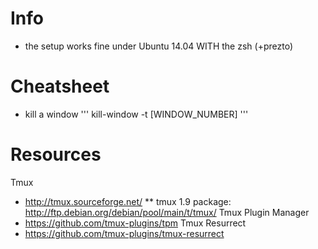 Info
====

* the setup works fine under Ubuntu 14.04 WITH the zsh (+prezto)

Cheatsheet
==========

* kill a window 
'''
kill-window -t [WINDOW_NUMBER]
'''

Resources
=========

Tmux
* http://tmux.sourceforge.net/
** tmux 1.9 package: http://ftp.debian.org/debian/pool/main/t/tmux/
Tmux Plugin Manager
* https://github.com/tmux-plugins/tpm
Tmux Resurrect
* https://github.com/tmux-plugins/tmux-resurrect
